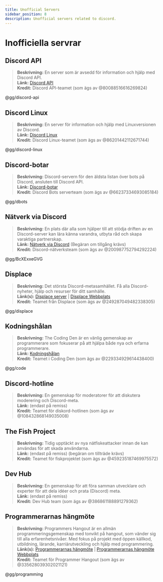 ```yaml
---
title: Unofficial Servers
sidebar_position: 8
description: Unofficial servers related to discord.
---
```


# Inofficiella servrar

## **Discord API**
> __Beskrivning:__ En server som är avsedd för information och hjälp med Discord API.   <br/>
__Länk:__ [Discord API](https://discord.gg/discord-api)   <br/>
__Kredit:__ Discord API-teamet (som ägs av @80088516616269824)

@gg/discord-api

## **Discord Linux**
> __Beskrivning:__ En server för information och hjälp med Linuxversionen av Discord.   <br/>
__Länk:__ [Discord Linux](https://discord.gg/discord-linux)   <br/>
__Kredit:__ Discord Linux-teamet (som ägs av @86201442112671744)

@gg/discord-linux

## **Discord-botar**
> __Beskrivning:__ Discord-servern för den äldsta listan över bots på Discord, ansluten till Discord API.   <br/>
__Länk:__ [Discord-botar](https://discord.gg/dbots)   <br/>
__Kredit:__ Discord Bots serverteam (som ägs av @66237334693085184)

@gg/dbots

## **Nätverk via Discord**
> __Beskrivning:__ En plats där alla som hjälper till att stödja driften av en Discord-server kan lära känna varandra, utbyta råd och skapa varaktiga partnerskap.   <br/>
__Länk:__ [Nätverk via Discord](https://discord.gg/BcXExxeGVG) (Begäran om tillgång krävs)   <br/>
__Kredit:__ Discord-nätverksteam (som ägs av @200987752794292224)

@gg/BcXExxeGVG


## **Displace** 
> __Beskrivning:__ Det största Discord-metasamhället. Få alla Discord-nyheter, hjälp och resurser för ditt samhälle.   <br/>
__Länk(s):__ [Displace server](https://discord.gg/displace) | [Displace Webbplats](https://dat.place/)   <br/>
__Kredit:__ Teamet från Displace (som ägs av @249287049482338305)

@gg/displace

## **Kodningshålan**
> __Beskrivning:__  The Coding Den är en vänlig gemenskap av programmerare som fokuserar på att hjälpa både nya och erfarna programmerare.   <br/>
__Länk:__ [Kodningshålan](https://discord.gg/code)   <br/>
__Kredit:__ Teamet i Coding Den (som ägs av @229334929614438400)

@gg/code

## **Discord-hotline**
> __Beskrivning:__ En gemenskap för moderatorer för att diskutera moderering och Discord-meta.   <br/>
__Länk:__ (endast på remiss)   <br/>
__Kredit:__ Teamet för diskord-hotlinen (som ägs av @108432868149035008)

## **The Fish Project**
> __Beskrivning:__ Tidig upptäckt av nya nätfiskeattacker innan de kan användas för att skada användarna.   <br/>
__Länk:__ (endast på remiss) (begäran om tillträde krävs)   <br/>
__Kredit:__ Teamet för fiskprojektet (som ägs av @459235187469975572)

## **Dev Hub**
> __Beskrivning:__ En gemenskap för att föra samman utvecklare och experter för att dela idéer och prata (Discord) meta.   <br/>
__Länk:__ (endast på remiss)   <br/>
__Kredit:__ Dev Hub team (som ägs av @386861188891279362)

## **Programmerarnas hängmöte** 
> __Beskrivning:__ Programmers Hangout är en allmän programmeringsgemenskap med tonvikt på hangout, som vänder sig till alla erfarenhetsnivåer. Med fokus på projekt med öppen källkod, utbildning, lärande, karriärutveckling och hjälp med programmering.  <br/>
__Länk(s):__ [Programmerarnas hängmöte](https://discord.gg/programming) | [Programmerarnas hängmöte Webbplats](https://theprogrammershangout.com/)   <br/>
__Kredit:__ Teamet för Programmer Hangout (som ägs av @335628039302021121)

@gg/programming

